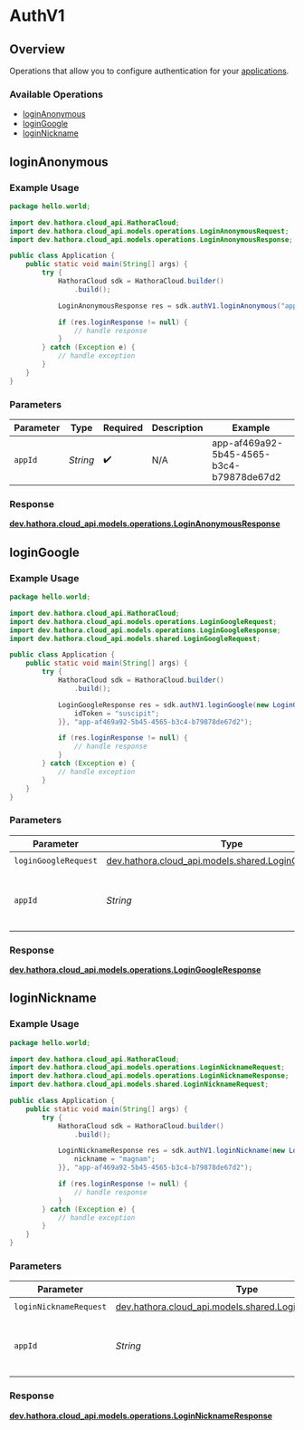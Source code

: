 # AuthV1

## Overview

Operations that allow you to configure authentication for your [applications](https://hathora.dev/docs/concepts/hathora-entities#application).

### Available Operations

* [loginAnonymous](#loginanonymous)
* [loginGoogle](#logingoogle)
* [loginNickname](#loginnickname)

## loginAnonymous

### Example Usage

```java
package hello.world;

import dev.hathora.cloud_api.HathoraCloud;
import dev.hathora.cloud_api.models.operations.LoginAnonymousRequest;
import dev.hathora.cloud_api.models.operations.LoginAnonymousResponse;

public class Application {
    public static void main(String[] args) {
        try {
            HathoraCloud sdk = HathoraCloud.builder()
                .build();

            LoginAnonymousResponse res = sdk.authV1.loginAnonymous("app-af469a92-5b45-4565-b3c4-b79878de67d2");

            if (res.loginResponse != null) {
                // handle response
            }
        } catch (Exception e) {
            // handle exception
        }
    }
}
```

### Parameters

| Parameter                                | Type                                     | Required                                 | Description                              | Example                                  |
| ---------------------------------------- | ---------------------------------------- | ---------------------------------------- | ---------------------------------------- | ---------------------------------------- |
| `appId`                                  | *String*                                 | :heavy_check_mark:                       | N/A                                      | app-af469a92-5b45-4565-b3c4-b79878de67d2 |


### Response

**[dev.hathora.cloud_api.models.operations.LoginAnonymousResponse](../../models/operations/LoginAnonymousResponse.md)**


## loginGoogle

### Example Usage

```java
package hello.world;

import dev.hathora.cloud_api.HathoraCloud;
import dev.hathora.cloud_api.models.operations.LoginGoogleRequest;
import dev.hathora.cloud_api.models.operations.LoginGoogleResponse;
import dev.hathora.cloud_api.models.shared.LoginGoogleRequest;

public class Application {
    public static void main(String[] args) {
        try {
            HathoraCloud sdk = HathoraCloud.builder()
                .build();

            LoginGoogleResponse res = sdk.authV1.loginGoogle(new LoginGoogleRequest("iure") {{
                idToken = "suscipit";
            }}, "app-af469a92-5b45-4565-b3c4-b79878de67d2");

            if (res.loginResponse != null) {
                // handle response
            }
        } catch (Exception e) {
            // handle exception
        }
    }
}
```

### Parameters

| Parameter                                                                                           | Type                                                                                                | Required                                                                                            | Description                                                                                         | Example                                                                                             |
| --------------------------------------------------------------------------------------------------- | --------------------------------------------------------------------------------------------------- | --------------------------------------------------------------------------------------------------- | --------------------------------------------------------------------------------------------------- | --------------------------------------------------------------------------------------------------- |
| `loginGoogleRequest`                                                                                | [dev.hathora.cloud_api.models.shared.LoginGoogleRequest](../../models/shared/LoginGoogleRequest.md) | :heavy_check_mark:                                                                                  | N/A                                                                                                 |                                                                                                     |
| `appId`                                                                                             | *String*                                                                                            | :heavy_check_mark:                                                                                  | N/A                                                                                                 | app-af469a92-5b45-4565-b3c4-b79878de67d2                                                            |


### Response

**[dev.hathora.cloud_api.models.operations.LoginGoogleResponse](../../models/operations/LoginGoogleResponse.md)**


## loginNickname

### Example Usage

```java
package hello.world;

import dev.hathora.cloud_api.HathoraCloud;
import dev.hathora.cloud_api.models.operations.LoginNicknameRequest;
import dev.hathora.cloud_api.models.operations.LoginNicknameResponse;
import dev.hathora.cloud_api.models.shared.LoginNicknameRequest;

public class Application {
    public static void main(String[] args) {
        try {
            HathoraCloud sdk = HathoraCloud.builder()
                .build();

            LoginNicknameResponse res = sdk.authV1.loginNickname(new LoginNicknameRequest("debitis") {{
                nickname = "magnam";
            }}, "app-af469a92-5b45-4565-b3c4-b79878de67d2");

            if (res.loginResponse != null) {
                // handle response
            }
        } catch (Exception e) {
            // handle exception
        }
    }
}
```

### Parameters

| Parameter                                                                                               | Type                                                                                                    | Required                                                                                                | Description                                                                                             | Example                                                                                                 |
| ------------------------------------------------------------------------------------------------------- | ------------------------------------------------------------------------------------------------------- | ------------------------------------------------------------------------------------------------------- | ------------------------------------------------------------------------------------------------------- | ------------------------------------------------------------------------------------------------------- |
| `loginNicknameRequest`                                                                                  | [dev.hathora.cloud_api.models.shared.LoginNicknameRequest](../../models/shared/LoginNicknameRequest.md) | :heavy_check_mark:                                                                                      | N/A                                                                                                     |                                                                                                         |
| `appId`                                                                                                 | *String*                                                                                                | :heavy_check_mark:                                                                                      | N/A                                                                                                     | app-af469a92-5b45-4565-b3c4-b79878de67d2                                                                |


### Response

**[dev.hathora.cloud_api.models.operations.LoginNicknameResponse](../../models/operations/LoginNicknameResponse.md)**

